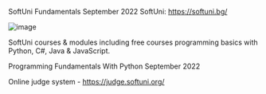 SoftUni Fundamentals September 2022
SoftUni: https://softuni.bg/

![image](https://user-images.githubusercontent.com/114246903/193458675-e27f99df-28b1-496b-9c5a-21e9c3e67402.png)

SoftUni courses & modules including free courses programming basics with Python, C#, Java & JavaScript.

Programming Fundamentals With Python September 2022

Online judge system - https://judge.softuni.org/
